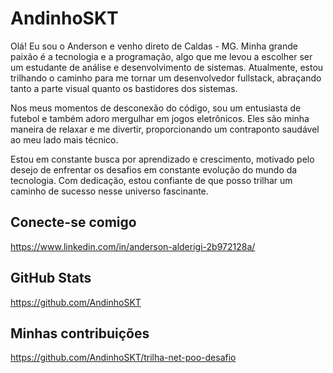 # AndinhoSKT

Olá! Eu sou o Anderson e venho direto de Caldas - MG. Minha grande paixão é a tecnologia e a programação, algo que me levou a escolher ser um estudante de análise e desenvolvimento de sistemas. Atualmente, estou trilhando o caminho para me tornar um desenvolvedor fullstack, abraçando tanto a parte visual quanto os bastidores dos sistemas.

Nos meus momentos de desconexão do código, sou um entusiasta de futebol e também adoro mergulhar em jogos eletrônicos. Eles são minha maneira de relaxar e me divertir, proporcionando um contraponto saudável ao meu lado mais técnico.

Estou em constante busca por aprendizado e crescimento, motivado pelo desejo de enfrentar os desafios em constante evolução do mundo da tecnologia. Com dedicação, estou confiante de que posso trilhar um caminho de sucesso nesse universo fascinante.

## Conecte-se comigo

https://www.linkedin.com/in/anderson-alderigi-2b972128a/

## GitHub Stats

https://github.com/AndinhoSKT

## Minhas contribuições

https://github.com/AndinhoSKT/trilha-net-poo-desafio